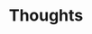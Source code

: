 ---
title: "Thoughts"
description: "Unrefined thoughts continue one after another, which is the starting point of every project."
url: /thoughts
draft: false
---